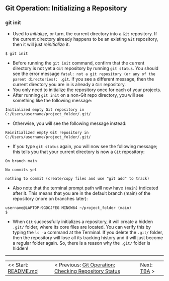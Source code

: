 ## Git Operation: Initializing a Repository

### git init
- Used to *initialize*, or turn, the current directory into a `Git` repository. If the current directory already happens to be an existing `Git` repository, then it will just *reinitialize* it.

```shell
$ git init
```

- Before running the `git init` command, confirm that the current directory is not yet a `Git` repository by running `git status`. You should see the error message `fatal: not a git repository (or any of the parent directories): .git`. If you see a different message, then the current directory you are in is already a `Git` repository.
- You only need to initialize the repository once for each of your projects.
- After running `git init` on a non-Git repo directory, you will see something like the following message:
```shell
Initialized empty Git repository in C:/Users/username/project_folder/.git/
```
- Otherwise, you will see the following message instead:
```shell
Reinitialized empty Git repository in C:/Users/username/project_folder/.git/
```

- If you type `git status` again, you will now see the following message; this tells you that your current directory is now a `Git` repository:
```shell
On branch main

No commits yet

nothing to commit (create/copy files and use "git add" to track)
```
- Also note that the terminal prompt path will now have `(main)` indicated after it. This means that you are in the default branch (main) of the repository (more on branches later):
```shell
username@LAPTOP-9GDCJFEG MINGW64 ~/project_folder (main)
$
```
- When `Git` successfully initializes a repository, it will create a hidden `.git/` folder, where its core files are located. You can verify this by typing the `ls -a` command at the Terminal. If you delete the `.git/` folder, then the repository will lose all its tracking history and it will just become a regular folder again. So, there is a reason why the `.git/` folder is hidden!

<hr>

<table align="center">
   <tbody>
      <tr>
        <td>
            << Start: <a href="/README.md">README.md</a>
        </td>
        <td>
            < Previous: <a href="/assets/s4/ch12.md">Git Operation: Checking Repository Status</a>
        </td>
        <td>
            Next: <a href="#">TBA</a> >
        </td>
      </tr>
   </tbody>
</table>